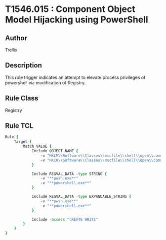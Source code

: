 # T1546.015 : Component Object Model Hijacking using PowerShell

## Author
Trellix

## Description
This rule trigger indicates an attempt to elevate process privileges of powershell via modification of Registry.

## Rule Class 
Registry

## Rule TCL
```tcl
Rule {
	Target {
		Match VALUE {
			Include OBJECT_NAME {
				-v "HKLM\\Software\\Classes\\mscfile\\shell\\open\\command\\**"
				-v "HKCU\\Software\\Classes\\mscfile\\shell\\open\\command\\**"
			}

			Include REGVAL_DATA -type STRING {
				-v "**pwsh.exe**"
				-v "**powershell.exe**"
			}

			Include REGVAL_DATA -type EXPANDABLE_STRING {
				-v "**pwsh.exe**"
				-v "**powershell.exe**"
			}

			Include -access "CREATE WRITE"
		}
	}
}
```